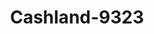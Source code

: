 ---
f_zip-code: 45714
f_state-code: OH
title: Cashland-9323
f_phone: 740-401-0687
f_city-only: Belpre
f_address: 714 Washington Blvd Belpre
f_location-unique-id: '9323'
slug: cashland-9323
updated-on: '2024-05-30T13:46:58.046Z'
created-on: '2024-05-30T13:36:59.803Z'
published-on: '2024-05-30T13:54:32.469Z'
f_city-state: cms/city/belpre-oh.md
f_company: cms/company/cashland.md
f_state: cms/state/ohio.md
layout: '[payday-loan].html'
tags: payday-loan
---